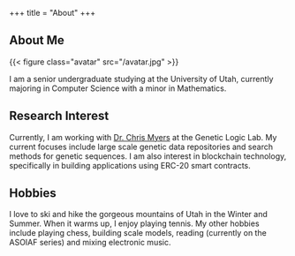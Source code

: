 +++
title = "About"
+++

## About Me

{{< figure class="avatar" src="/avatar.jpg" >}}

I am a senior undergraduate studying at the University of Utah, currently majoring in Computer Science with a minor in Mathematics.

## Research Interest

Currently, I am working with [Dr. Chris Myers](https://www.colorado.edu/ecee/chris-myers) at the Genetic Logic Lab. My current focuses include large scale genetic data repositories and search methods for genetic sequences. I am also interest in blockchain technology, specifically in building applications using ERC-20 smart contracts.


## Hobbies
I love to ski and hike the gorgeous mountains of Utah in the Winter and Summer. When it warms up, I enjoy playing tennis.
My other hobbies include playing chess, building scale models, reading (currently on the ASOIAF series) and mixing electronic music.
